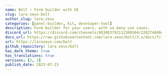 ```yaml
---
name: Bolt ⚡️ Form builder with UI
slug: lara-zeus-bolt
author_slug: lara-zeus
categories: [panel-builder, kit, developer-tool]
description: Form builder for your users, with so many use cases.
discord_url: https://discord.com/channels/883083792112300104/1282746904303894579
docs_url: https://raw.githubusercontent.com/lara-zeus/bolt/3.x/docs/filament.md
url: https://larazeus.com/bolt
github_repository: lara-zeus/bolt
has_dark_theme: true
has_translations: true
versions: [2, 3]
publish_date: 2023-07-23
---
```


